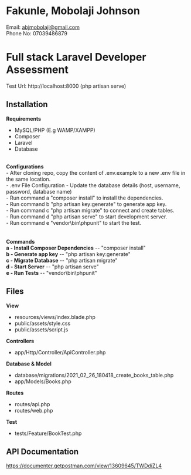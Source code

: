 # Fakunle, Mobolaji Johnson
Email: abjmobolaji@gmail.com <br/>
Phone No: 07039486879

# Full stack Laravel Developer Assessment
Test Url: http://localhost:8000 (php artisan serve)

## Installation

<b>Requirements</b> <br/>
* MySQL/PHP (E.g WAMP/XAMPP)
* Composer
* Laravel
* Database
<br/>
<b>Configurations</b> <br/>
- After cloning repo, copy the content of .env.example to a new .env file in the same location. <br/>
- .env File Configuration - Update the database details (host, username, password, database name)<br/>
- Run command a "composer install" to install the dependencies.<br/>
- Run command b "php artisan key:generate" to generate app key.<br/>
- Run command c "php artisan migrate" to connect and create tables.<br/>
- Run command d "php artisan serve" to start development server.<br/>
- Run command e "vendor\bin\phpunit" to start the test. <br/>
<br/><br/>
<b>Commands</b> <br/>
<b>a - Install Composer Dependencies</b> -- "composer install"<br/>
<b>b - Generate app key</b> -- "php artisan key:generate"<br/>
<b>c - Migrate Database</b> -- "php artisan migrate" <br/>
<b>d - Start Server</b> -- "php artisan serve" <br/>
<b>e - Run Tests</b> -- "vendor\bin\phpunit" <br/>

## Files
<b>View</b> <br/>
* resources/views/index.blade.php
* public/assets/style.css
* public/assets/script.js

<b>Controllers</b> <br/>
* app/Http/Controller/ApiController.php

<b>Database & Model</b> <br/>
* database/migrations/2021_02_26_180418_create_books_table.php
* app/Models/Books.php

<b>Routes</b> <br/>
* routes/api.php
* routes/web.php

<b>Test</b> <br/>
* tests/Feature/BookTest.php

## API Documentation
https://documenter.getpostman.com/view/13609645/TWDdiZL4




